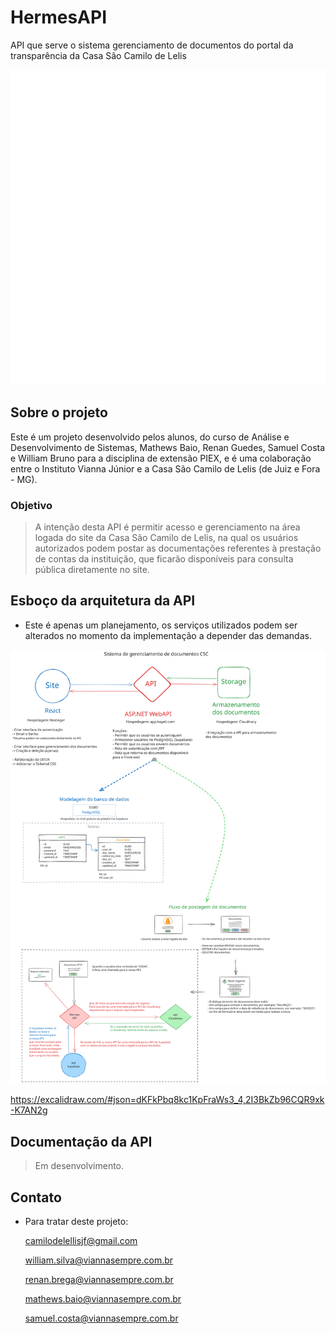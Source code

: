# HermesAPI

API que serve o sistema gerenciamento de documentos do portal da transparência da Casa São Camilo de Lelis

![HermesAPI logo](repo_assets/HermesAPI_SVG_Resized.svg)

## Sobre o projeto

Este é um projeto desenvolvido pelos alunos, do curso de Análise e Desenvolvimento de Sistemas, Mathews Baio, Renan Guedes, Samuel Costa e William Bruno para a disciplina de extensão PIEX, e é uma colaboração entre o Instituto Vianna Júnior e a Casa São Camilo de Lelis (de Juiz e Fora - MG).

### Objetivo

> A intenção desta API é permitir acesso e gerenciamento na área logada do site da Casa São Camilo de Lelis, na qual os usuários autorizados podem postar as documentações referentes à prestação de contas da instituição, que ficarão disponíveis para consulta pública diretamente no site.

## Esboço da arquitetura da API

- Este é apenas um planejamento, os serviços utilizados podem ser alterados no momento da implementação a depender das demandas.

![Arquitetura da API](repo_assets/Esboco-Arquitetura-API.svg)

<https://excalidraw.com/#json=dKFkPbq8kc1KpFraWs3_4,2I3BkZb96CQR9xk-K7AN2g>

## Documentação da API

> Em desenvolvimento.

## Contato

- Para tratar deste projeto:

  <camilodelellisjf@gmail.com>

  <william.silva@viannasempre.com.br>

  <renan.brega@viannasempre.com.br>

  <mathews.baio@viannasempre.com.br>

  <samuel.costa@viannasempre.com.br>
